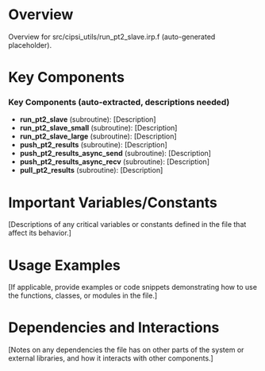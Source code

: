 # Overview

Overview for src/cipsi_utils/run_pt2_slave.irp.f (auto-generated placeholder).

# Key Components

### Key Components (auto-extracted, descriptions needed)
- **run_pt2_slave** (subroutine): [Description]
- **run_pt2_slave_small** (subroutine): [Description]
- **run_pt2_slave_large** (subroutine): [Description]
- **push_pt2_results** (subroutine): [Description]
- **push_pt2_results_async_send** (subroutine): [Description]
- **push_pt2_results_async_recv** (subroutine): [Description]
- **pull_pt2_results** (subroutine): [Description]

# Important Variables/Constants

[Descriptions of any critical variables or constants defined in the file that affect its behavior.]

# Usage Examples

[If applicable, provide examples or code snippets demonstrating how to use the functions, classes, or modules in the file.]

# Dependencies and Interactions

[Notes on any dependencies the file has on other parts of the system or external libraries, and how it interacts with other components.]

